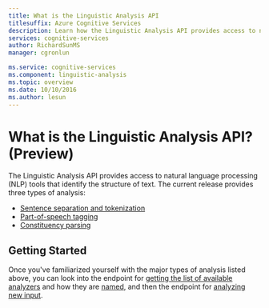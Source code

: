 ```yaml
---
title: What is the Linguistic Analysis API
titlesuffix: Azure Cognitive Services
description: Learn how the Linguistic Analysis API provides access to natural language processing (NLP) tools that identify the structure of text.
services: cognitive-services
author: RichardSunMS
manager: cgronlun

ms.service: cognitive-services
ms.component: linguistic-analysis
ms.topic: overview
ms.date: 10/10/2016
ms.author: lesun
---
```

# What is the Linguistic Analysis API? (Preview)

The Linguistic Analysis API provides access to natural language processing (NLP) tools that identify the structure of text. The current release provides three types of analysis:

- [Sentence separation and tokenization](Sentences-and-Tokens.md)
- [Part-of-speech tagging](POS-tagging.md)
- [Constituency parsing](Constituency-Parsing.md)

## Getting Started

Once you've familiarized yourself with the major types of analysis listed above, you can look into the endpoint for [getting the list of available analyzers](AnalyzersMethod.md) and how they are [named](Analyzer-Names.md), and then the endpoint for [analyzing new input](AnalyzeMethod.md).
